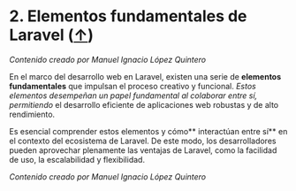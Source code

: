 # 2. Elementos fundamentales de Laravel ([↑](../README.md))

_Contenido creado por Manuel Ignacio López Quintero_

En el marco del desarrollo web en Laravel, existen una serie de **elementos fundamentales** que impulsan el proceso creativo y funcional. *Estos elementos desempeñan un papel fundamental al colaborar entre sí, permitiendo* el desarrollo eficiente de aplicaciones web robustas y de alto rendimiento.

Es esencial comprender estos elementos y cómo** interactúan entre sí** en el contexto del ecosistema de Laravel. De este modo, los desarrolladores pueden aprovechar plenamente las ventajas de Laravel, como la facilidad de uso, la escalabilidad y flexibilidad.

_Contenido creado por Manuel Ignacio López Quintero_
